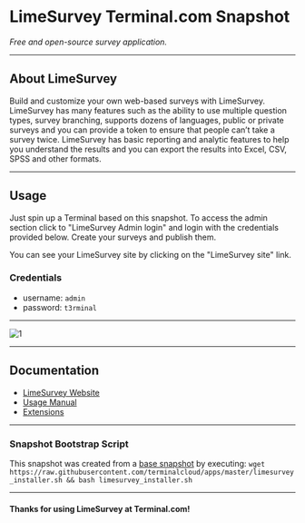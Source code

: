 # **LimeSurvey** Terminal.com Snapshot

*Free and open-source survey application.*

---

## About LimeSurvey

Build and customize your own web-based surveys with LimeSurvey. LimeSurvey has many features such as the ability to use multiple question types, survey branching, supports dozens of languages, public or private surveys and you can provide a token to ensure that people can’t take a survey twice. LimeSurvey has basic reporting and analytic features to help you understand the results and you can export the results into Excel, CSV, SPSS and other formats.

---

## Usage

Just spin up a Terminal based on this snapshot. To access the admin section click to "LimeSurvey Admin login" and login with the credentials provided below. Create your surveys and publish them.

You can see your LimeSurvey site by clicking on the "LimeSurvey site" link.

### Credentials

- username: `admin`
- password: `t3rminal`

---

![1](http://www.qualityansweringservice.com/sites/default/files/limesurvey-tablet.png)

---

## Documentation

- [LimeSurvey Website](http://www.limesurvey.org/en/)
- [Usage Manual](http://manual.limesurvey.org/)
- [Extensions](http://www.limesurvey.org/en/extensions)

---

### Snapshot Bootstrap Script

This snapshot was created from a [base snapshot](https://www.terminal.com/tiny/FzpHiTXG1K) by executing:
`wget https://raw.githubusercontent.com/terminalcloud/apps/master/limesurvey_installer.sh && bash limesurvey_installer.sh`

---

#### Thanks for using LimeSurvey at Terminal.com!

